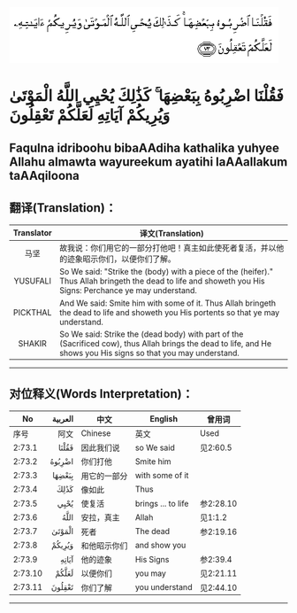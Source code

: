 ![002:073](images/002_073.gif)

#  فَقُلْنَا اضْرِبُوهُ بِبَعْضِهَا ۚ كَذَٰلِكَ يُحْيِي اللَّهُ الْمَوْتَىٰ وَيُرِيكُمْ آيَاتِهِ لَعَلَّكُمْ تَعْقِلُونَ 

## Faqulna idriboohu bibaAAdiha kathalika yuhyee Allahu almawta wayureekum ayatihi laAAallakum taAAqiloona

## 翻译(Translation)：

| Translator | 译文(Translation)                                            |
|:----------:| ------------------------------------------------------------ |
| 马坚       | 故我说：你们用它的一部分打他吧！真主如此使死者复活，并以他的迹象昭示你们，以便你们了解。 |
| YUSUFALI   | So We said: "Strike the (body) with a piece of the (heifer)." Thus Allah bringeth the dead to life and showeth you His Signs: Perchance ye may understand. |
| PICKTHAL   | And We said: Smite him with some of it. Thus Allah bringeth the dead to life and showeth you His portents so that ye may understand. |
| SHAKIR     | So We said: Strike the (dead body) with part of the (Sacrificed cow), thus Allah brings the dead to life, and He shows you His signs so that you may understand. |

---

## 对位释义(Words Interpretation)：

| No      | العربية | 中文         | English            | 曾用词    |
| ------- | ------: | ------------ | ------------------ | --------- |
| 序号    |    阿文 | Chinese      | 英文               | Used      |
| 2:73.1  |   فَقُلْنَا | 因此我们说   | so We said         | 见2:60.5  |
| 2:73.2  |  اضْرِبُوهُ | 你们打他     | Smite him          |           |
| 2:73.3  |  بِبَعْضِهَا | 用它的一部分 | with some of it    |           |
| 2:73.4  |    كَذَٰلِكَ | 像如此       | Thus               |           |
| 2:73.5  |    يُحْيِي | 使复活       | brings ... to life | 参2:28.10 |
| 2:73.6  |    اللَّهُ | 安拉，真主   | Allah              | 见1:1.2   |
| 2:73.7  |  الْمَوْتَىٰ | 死者         | The dead           | 参2:19.16 |
| 2:73.8  |  وَيُرِيكُمْ | 和他昭示你们 | and show you       |           |
| 2:73.9  |   آيَاتِهِ | 他的迹象     | His Signs          | 参2:39.4  |
| 2:73.10 |   لَعَلَّكُمْ | 以便你们     | you may            | 见2:21.11 |
| 2:73.11 |  تَعْقِلُونَ | 你们了解     | you understand     | 见2:44.10 |

---
